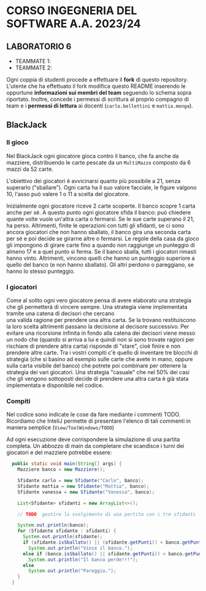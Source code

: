 # CORSO INGEGNERIA DEL SOFTWARE A.A. 2023/24

## LABORATORIO 6

* TEAMMATE 1: <Cognome> <Nome> <matricola>
* TEAMMATE 2: <Cognome> <Nome> <matricola>

Ogni coppia di studenti procede a effettuare il **fork** di questo repository.
L'utente che ha effettuato il fork modifica questo README inserendo le opportune **informazioni sui
membri del team** seguendo lo schema sopra riportato.
Inoltre, concede i permessi di scrittura al proprio compagno di team e i 
**permessi di lettura** ai
docenti (`carlo.bellettini` e `mattia.monga`).

## BlackJack

### Il gioco

Nel BlackJack ogni giocatore gioca contro il banco, che fa anche da mazziere,
distribuendo le carte pescate da un `MultiMazzo` composto da 6 mazzi da 52 carte.

L'obiettivo dei giocatori è avvicinarsi quanto più possibile a 21, senza
superarlo ("sballare"). Ogni carta ha il suo valore facciale, le figure valgono
10, l'asso può valere 1 o 11 a scelta del giocatore.

Inizialmente ogni giocatore riceve 2 carte scoperte. Il banco scopre 1 carta
anche per sé. A questo punto ogni giocatore sfida il banco: può chiedere quante
volte vuole un'altra carta o fermarsi. Se le sue carte superano il 21, ha perso.
Altrimenti, finite le operazioni con tutti gli sfidanti, se ci sono ancora
giocatori che non hanno sballato, il banco gira una seconda carta per sé e poi
decide se girarne altre o fermarsi. Le regole della casa da gioco gli impongono 
di girare carte fino a quando non 
raggiunge un punteggio di almeno 17 e a quel punto si ferma. 
Se il banco sballa, tutti i giocatori rimasti hanno vinto.
Altrimenti, vincono quelli che hanno un punteggio superiore a quello del banco
(e non hanno sballato). Gli altri perdono o pareggiano, se hanno lo stesso
punteggio.

### I giocatori

Come al solito ogni vero giocatore pensa di avere elaborato una strategia che 
gli permetterà di vincere sempre. 
Una strategia viene implementata tramite una catena di decisori che cercano  
una valida ragione per prendere una altra carta. Se la trovano restituiscono 
la loro scelta altrimenti passano la decisione al decisore successivo. 
Per evitare una ricorsione infinita in fondo alla catena dei decisori viene 
messo un nodo che (quando si arriva a lui e quindi non si sono trovate ragioni 
per rischiare di prendere altra carta) risponde di "stare", cioè finire e non 
prendere altre carte.
Tra i vostri compiti c'è quello di inventare tre blocchi di strategia 
(che si basino ad esempio sulle carte che avete in mano, oppure sulla carta 
visibile del banco) che potrete poi combinare per ottenere la strategia 
dei vari giocatori.
Una  strategia "casuale" che nel 50% dei casi che gli vengono sottoposti decide 
di prendere una altra carta è già stata implementata e disponibile nel codice.

### Compiti

Nel codice sono indicate le cose da fare mediante i commenti TODO. 
Ricordiamo che InteliJ permette di presentare l'elenco di tali commenti 
in maniera semplice (`View/ToolWindows/TODO`)

Ad ogni esecuzione deve corrispondere la simulazione di una partita completa. 
Un abbozzo di main da completare che scandisce i turni dei giocatori e del 
mazziere potrebbe essere:

```java
  public static void main(String[] args) {
    Mazziere banco = new Mazziere();

    Sfidante carlo = new Sfidante("Carlo", banco);
    Sfidante mattia = new Sfidante("Mattia", banco);
    Sfidante vanessa = new Sfidante("Vanessa", banco);

    List<Sfidante> sfidanti = new ArrayList<>();

    // TODO  gestire lo svolgimento di una partita con i tre sfidanti

    System.out.println(banco);
    for (Sfidante sfidante : sfidanti) {
      System.out.println(sfidante);
      if (sfidante.isSballato() || (sfidante.getPunti() < banco.getPunti() && !banco.isSballato()))
        System.out.println("Vince il banco.");
      else if (banco.isSballato() || sfidante.getPunti() > banco.getPunti())
        System.out.println("Il banco perde!!!");
      else
        System.out.println("Pareggio.");
    }
  }

```






